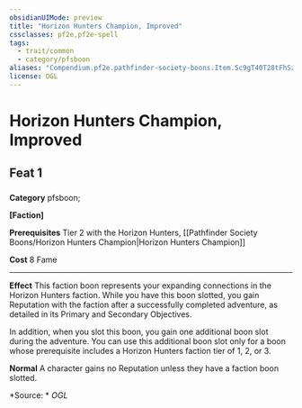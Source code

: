 ```yaml
---
obsidianUIMode: preview
title: "Horizon Hunters Champion, Improved"
cssclasses: pf2e,pf2e-spell
tags:
  - trait/common
  - category/pfsboon
aliases: "Compendium.pf2e.pathfinder-society-boons.Item.Sc9gT40T28tFhSzq"
license: OGL
---
```

# Horizon Hunters Champion, Improved
## Feat 1
### 

**Category** pfsboon; 




**\[Faction\]**

**Prerequisites** Tier 2 with the Horizon Hunters, [[Pathfinder Society Boons/Horizon Hunters Champion|Horizon Hunters Champion]]

**Cost** 8 Fame

* * *

**Effect** This faction boon represents your expanding connections in the Horizon Hunters faction. While you have this boon slotted, you gain Reputation with the faction after a successfully completed adventure, as detailed in its Primary and Secondary Objectives.

In addition, when you slot this boon, you gain one additional boon slot during the adventure. You can use this additional boon slot only for a boon whose prerequisite includes a Horizon Hunters faction tier of 1, 2, or 3.

**Normal** A character gains no Reputation unless they have a faction boon slotted.

*Source: *
*OGL*